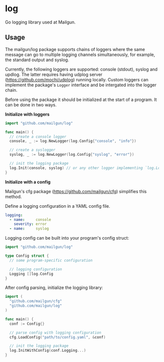 log
===

Go logging library used at Mailgun.

Usage
-----

The mailgun/log package supports chains of loggers where the same message can go to multiple logging channels simultaneously, for example, the standard output and syslog.

Currently, the following loggers are supported: console (stdout), syslog and updlog. The latter requires having udplog server (https://github.com/mochi/udplog) running locally. Custom loggers can implement the package's `Logger` interface and be intergated into the logger chain.

Before using the package it should be initialized at the start of a program. It can be done in two ways.

**Initialize with loggers**

```go
import "github.com/mailgun/log"

func main() {
  // create a console logger
  console, _ := log.NewLogger(log.Config{"console", "info"})

  // create a syslogger
  syslog, _ := log.NewLogger(log.Config{"syslog", "error"})

  // init the logging package
  log.Init(console, syslog) // or any other logger implementing `log.Logger` can be provided
}
```

**Initialize with a config**

Mailgun's cfg package (https://github.com/mailgun/cfg) simplifies this method.

Define a logging configuration in a YAML config file.

```yaml
logging:
  - name:     console
    severity: error
  - name:     syslog
```

Logging config can be built into your program's config struct:

```go
import "github.com/mailgun/log"

type Config struct {
  // some program-specific configuration

  // logging configuration
  Logging []log.Config
}
```

After config parsing, initialize the logging library:

```go
import (
  "github.com/mailgun/cfg"
  "github.com/mailgun/log"
)

func main() {
  conf := Config{}

  // parse config with logging configuration
  cfg.LoadConfig("path/to/config.yaml", &conf)

  // init the logging package
  log.InitWithConfig(conf.Logging...)
}
```
